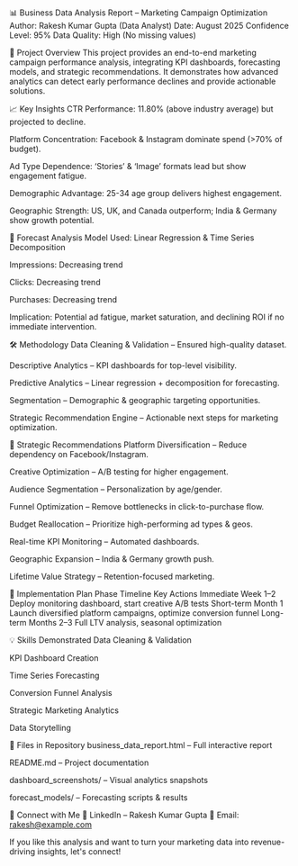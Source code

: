 📊 Business Data Analysis Report – Marketing Campaign Optimization
Author: Rakesh Kumar Gupta (Data Analyst)
Date: August 2025
Confidence Level: 95%
Data Quality: High (No missing values)

📌 Project Overview
This project provides an end-to-end marketing campaign performance analysis, integrating KPI dashboards, forecasting models, and strategic recommendations. It demonstrates how advanced analytics can detect early performance declines and provide actionable solutions.

📈 Key Insights
CTR Performance: 11.80% (above industry average) but projected to decline.

Platform Concentration: Facebook & Instagram dominate spend (>70% of budget).

Ad Type Dependence: ‘Stories’ & ‘Image’ formats lead but show engagement fatigue.

Demographic Advantage: 25-34 age group delivers highest engagement.

Geographic Strength: US, UK, and Canada outperform; India & Germany show growth potential.

🔮 Forecast Analysis
Model Used: Linear Regression & Time Series Decomposition

Impressions: Decreasing trend

Clicks: Decreasing trend

Purchases: Decreasing trend

Implication: Potential ad fatigue, market saturation, and declining ROI if no immediate intervention.

🛠 Methodology
Data Cleaning & Validation – Ensured high-quality dataset.

Descriptive Analytics – KPI dashboards for top-level visibility.

Predictive Analytics – Linear regression + decomposition for forecasting.

Segmentation – Demographic & geographic targeting opportunities.

Strategic Recommendation Engine – Actionable next steps for marketing optimization.

🎯 Strategic Recommendations
Platform Diversification – Reduce dependency on Facebook/Instagram.

Creative Optimization – A/B testing for higher engagement.

Audience Segmentation – Personalization by age/gender.

Funnel Optimization – Remove bottlenecks in click-to-purchase flow.

Budget Reallocation – Prioritize high-performing ad types & geos.

Real-time KPI Monitoring – Automated dashboards.

Geographic Expansion – India & Germany growth push.

Lifetime Value Strategy – Retention-focused marketing.

📅 Implementation Plan
Phase	Timeline	Key Actions
Immediate	Week 1–2	Deploy monitoring dashboard, start creative A/B tests
Short-term	Month 1	Launch diversified platform campaigns, optimize conversion funnel
Long-term	Months 2–3	Full LTV analysis, seasonal optimization

💡 Skills Demonstrated
Data Cleaning & Validation

KPI Dashboard Creation

Time Series Forecasting

Conversion Funnel Analysis

Strategic Marketing Analytics

Data Storytelling

📂 Files in Repository
business_data_report.html – Full interactive report

README.md – Project documentation

dashboard_screenshots/ – Visual analytics snapshots

forecast_models/ – Forecasting scripts & results

📣 Connect with Me
🔗 LinkedIn – Rakesh Kumar Gupta
📧 Email: rakesh@example.com

If you like this analysis and want to turn your marketing data into revenue-driving insights, let's connect!
